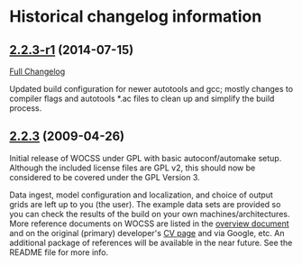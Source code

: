 # Historical changelog information

## [2.2.3-r1](https://github.com/sarnold/gwocss/releases/tag/2.2.3-r1) (2014-07-15)

[Full Changelog](https://github.com/sarnold/gwocss/compare/2.2.3...2.2.3-r1)

Updated build configuration for newer autotools and gcc; mostly changes to 
compiler flags and autotools *.ac files to clean up and simplify the build 
process.

## [2.2.3](https://github.com/sarnold/gwocss/releases/tag/2.2.3) (2009-04-26)

Initial release of WOCSS under GPL with basic autoconf/automake setup.
Although the included license files are GPL v2, this should now be
considered to be covered under the GPL Version 3.

Data ingest, model configuration and localization, and choice of
output grids are left up to you (the user).  The example data sets
are provided so you can check the results of the build on your own
machines/architectures.  More reference documents on WOCSS are
listed in the [overview document](https://github.com/sarnold/gwocss/raw/master/docs/GWOCSS_overview.pdf) 
and on the original (primary) developer's [CV page](http://sfports.wr.usgs.gov/wind/ludwig/CV/ludwig_CV.html)
and via Google, etc.  An additional package of references will be
available in the near future.  See the README file for more info.
